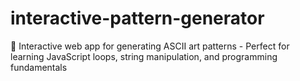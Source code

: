 # interactive-pattern-generator
🌟 Interactive web app for generating ASCII art patterns - Perfect for learning JavaScript loops, string manipulation, and programming fundamentals

